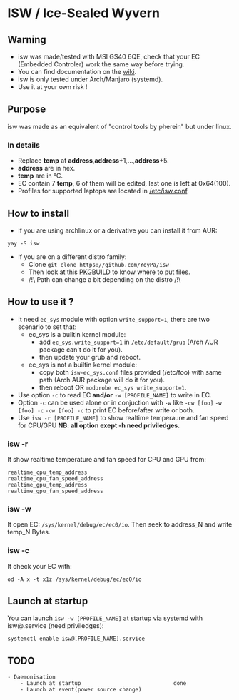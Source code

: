 # ISW / Ice-Sealed Wyvern

## Warning
- isw was made/tested with MSI GS40 6QE, check that your EC (Embedded Controler) work the same way before trying.
- You can find documentation on the <a href="https://github.com/YoyPa/isw/wiki/How-EC-work-(for-GS40-6QE-at-least)">wiki</a>.
- isw is only tested under Arch/Manjaro (systemd).
- Use it at your own risk !

## Purpose
isw was made as an equivalent of "control tools by pherein" but under linux.

### In details
- Replace <b>temp</b> at <b>address</b>,<b>address</b>+1,...,<b>address</b>+5.
- <b>address</b> are in hex.
- <b>temp</b> are in °C.
- EC contain 7 <b>temp</b>, 6 of them will be edited, last one is left at 0x64(100).
- Profiles for supported laptops are located in <a href="https://github.com/YoyPa/isw/blob/master/etc/isw.conf">/etc/isw.conf</a>.

## How to install
- If you are using archlinux or a derivative you can install it from AUR:
```
yay -S isw
```
- If you are on a different distro family:
  - Clone ```git clone https://github.com/YoyPa/isw```
  - Then look at this <a href="https://aur.archlinux.org/cgit/aur.git/tree/PKGBUILD?h=isw">PKGBUILD</a> to know where to put files.
  - /!\ Path can change a bit depending on the distro /!\

## How to use it ?
- It need ```ec_sys``` module with option ```write_support=1```, there are two scenario to set that:
  - ec_sys is a builtin kernel module:
    - add ```ec_sys.write_support=1``` in ```/etc/default/grub``` (Arch AUR package can't do it for you).
    - then update your grub and reboot.
  - ec_sys is not a builtin kernel module:
    - copy both ```isw-ec_sys.conf``` files provided (/etc/foo) with same path (Arch AUR package will do it for you).
    - then reboot OR ```modprobe ec_sys write_support=1```.
- Use option ```-c``` to read EC <b>and/or</b> ```-w [PROFILE_NAME]``` to write in EC.
- Option ```-c``` can be used alone or in conjuction with ```-w``` like ```-cw [foo]``` ```-w [foo] -c``` ```-cw [foo] -c``` to print EC before/after write or both.
- Use ```isw -r [PROFILE_NAME]``` to show realtime temperaure and fan speed for CPU/GPU
<b>NB: all option exept -h need priviledges.</b>

### isw -r
It show realtime temperature and fan speed for CPU and GPU from:
```
realtime_cpu_temp_address
realtime_cpu_fan_speed_address
realtime_gpu_temp_address
realtime_gpu_fan_speed_address
```

### isw -w
It open EC: ```/sys/kernel/debug/ec/ec0/io```.
Then seek to address_N and write temp_N Bytes.

### isw -c
It check your EC with:
```
od -A x -t x1z /sys/kernel/debug/ec/ec0/io
```

## Launch at startup
You can launch ```isw -w [PROFILE_NAME]``` at startup via systemd with isw@.service (need priviledges):
```
systemctl enable isw@[PROFILE_NAME].service
```

## TODO
```
- Daemonisation
	- Launch at startup								done
	- Launch at event(power source change)
```
